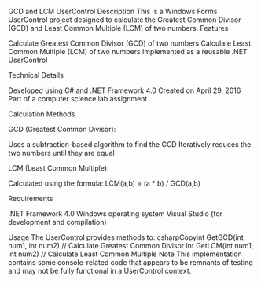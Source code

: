 GCD and LCM UserControl
Description
This is a Windows Forms UserControl project designed to calculate the Greatest Common Divisor (GCD) and Least Common Multiple (LCM) of two numbers.
Features

Calculate Greatest Common Divisor (GCD) of two numbers
Calculate Least Common Multiple (LCM) of two numbers
Implemented as a reusable .NET UserControl

Technical Details

Developed using C# and .NET Framework 4.0
Created on April 29, 2016
Part of a computer science lab assignment

Calculation Methods

GCD (Greatest Common Divisor):

Uses a subtraction-based algorithm to find the GCD
Iteratively reduces the two numbers until they are equal


LCM (Least Common Multiple):

Calculated using the formula: LCM(a,b) = (a * b) / GCD(a,b)



Requirements

.NET Framework 4.0
Windows operating system
Visual Studio (for development and compilation)

Usage
The UserControl provides methods to:
csharpCopyint GetGCD(int num1, int num2)    // Calculate Greatest Common Divisor
int GetLCM(int num1, int num2)    // Calculate Least Common Multiple
Note
This implementation contains some console-related code that appears to be remnants of testing and may not be fully functional in a UserControl context.

